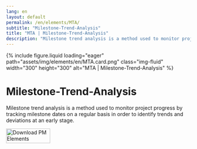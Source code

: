 ```yaml
---
lang: en
layout: default
permalink: /en/elements/MTA/
subtitle: "Milestone-Trend-Analysis"
title: "MTA | Milestone-Trend-Analysis"
description: "Milestone trend analysis is a method used to monitor project progress by tracking milestone dates on a regular basis in order to identify trends and deviations at an early stage."
---
```


{% include figure.liquid loading="eager" path="assets/img/elements/en/MTA.card.png" class="img-fluid" width="300" height="300" alt="MTA | Milestone-Trend-Analysis" %}

# Milestone-Trend-Analysis

Milestone trend analysis is a method used to monitor project progress by tracking milestone dates on a regular basis in order to identify trends and deviations at an early stage.

<a href="https://apps.apple.com/app/apple-store/id6738084498?pt=127441684&ct=website&mt=8">
  <img src="{{ "assets/img/en/appstore.png" | relative_url }}" width="120" height="40" alt="Download PM Elements">
</a>
